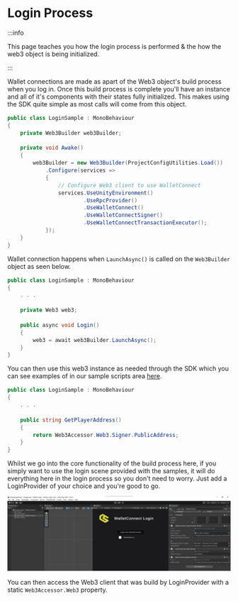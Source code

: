 ﻿---
slug: /current/login-process
sidebar_position: 8
sidebar_label: Login Process
---


# Login Process

:::info

This page teaches you how the login process is performed & the how the web3 object is being initialized.

:::

Wallet connections are made as apart of the Web3 object's build process when you log in. Once this build process is complete you'll have an instance and all of it's components with their states fully initialized. This makes using the SDK quite simple as most calls will come from this object.

```csharp
public class LoginSample : MonoBehaviour
{
    private Web3Builder web3Builder;

    private void Awake()
    {
        web3Builder = new Web3Builder(ProjectConfigUtilities.Load())
            .Configure(services =>
            {
                // Configure Web3 client to use WalletConnect
                services.UseUnityEnvironment()
                        .UseRpcProvider()
                        .UseWalletConnect()
                        .UseWalletConnectSigner()
                        .UseWalletConnectTransactionExecutor();
            });
    }
}
```

Wallet connection happens when `LaunchAsync()` is called on the `Web3Builder` object as seen below.

``` csharp
public class LoginSample : MonoBehaviour
{
    . . .
    
    private Web3 web3;
    
    public async void Login()
    {
        web3 = await web3Builder.LaunchAsync();
    }
}
```

You can then use this web3 instance as needed through the SDK which you can see examples of in our sample scripts area [here](/current/sample-scripts).

``` csharp
public class LoginSample : MonoBehaviour
{
    . . .
    
    public string GetPlayerAddress()
    {
        return Web3Accessor.Web3.Signer.PublicAddress;
    }
}
```

Whilst we go into the core functionality of the build process here, if you simply want to use the login scene provided
with the samples, it will do everything here in the login process so you don't need to worry. Just add a LoginProvider
of your choice and you're good to go.

![](assets/login-process/login-scene.png)

You can then access the Web3 client that was build by LoginProvider with a static `Web3Accessor.Web3` property.